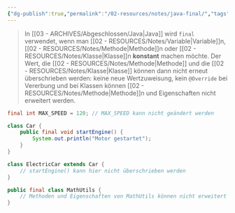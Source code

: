 ```yaml
---
{"dg-publish":true,"permalink":"/02-resources/notes/java-final/","tags":["code/java"]}
---
```


>In [[03 - ARCHIVES/Abgeschlossen/Java\|Java]] wird `final` verwendet, wenn man [[02 - RESOURCES/Notes/Variable\|Variable]]n, [[02 - RESOURCES/Notes/Methode\|Methode]]n oder [[02 - RESOURCES/Notes/Klasse\|Klasse]]n **konstant** machen möchte.
>Der Wert, die [[02 - RESOURCES/Notes/Methode\|Methode]] und die [[02 - RESOURCES/Notes/Klasse\|Klasse]] können dann nicht erneut überschrieben werden: keine neue Wertzuweisung, kein `@Override` bei Vererbung und bei Klassen können [[02 - RESOURCES/Notes/Methode\|Methode]]n und Eigenschaften nicht erweitert werden.

```java
final int MAX_SPEED = 120; // MAX_SPEED kann nicht geändert werden
```

```java
class Car {
    public final void startEngine() {
        System.out.println("Motor gestartet");
    }
}

class ElectricCar extends Car {
    // startEngine() kann hier nicht überschrieben werden
}
```

```java
public final class MathUtils {
    // Methoden und Eigenschaften von MathUtils können nicht erweitert werden
}
```